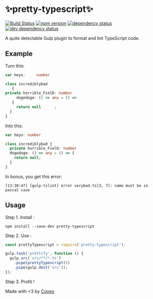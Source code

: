 # ✨pretty-typescript✨

[![Build Status](https://travis-ci.org/coveo/pretty-typescript.svg?branch=master)](https://travis-ci.org/coveo/pretty-typescript)
[![npm version](https://badge.fury.io/js/pretty-typescript.svg)](https://badge.fury.io/js/pretty-typescript)
[![dependency status](https://david-dm.org/coveo/pretty-typescript.svg)](https://david-dm.org/coveo/pretty-typescript)
[![dev dependency status](https://david-dm.org/coveo/pretty-typescript/dev-status.svg)](https://david-dm.org/coveo/pretty-typescript#info=devDependencies)

A quite delectable Gulp plugin to format and lint TypeScript code.

## Example

Turn this:

```typescript
var heyo:     number

class incrediblybad
   {
private horrible_FielD: number
     dogedoge: () => any = () =>
   {
     return null      ;
  }
}
```

Into this:

```typescript
var heyo: number

class incrediblybad {
  private horrible_FielD: number
  dogedoge: () => any = () => {
    return null;
  }
}
```

In bonus, you get this error:

``` 
[13:30:47] [gulp-tslint] error verybad.ts[3, 7]: name must be in pascal case
```

## Usage

Step 1. Install :

```
npm install --save-dev pretty-typescript
```

Step 2. Use :

```javascript
const prettyTypescript = require('pretty-typescript');

gulp.task('prettify', function () {
  gulp.src('src/**/*.ts')
    .pipe(prettyTypescript())
    .pipe(gulp.dest('src'));
});
```

Step 3. Profit !

Made with <3 by [Coveo](http://coveo.com)
